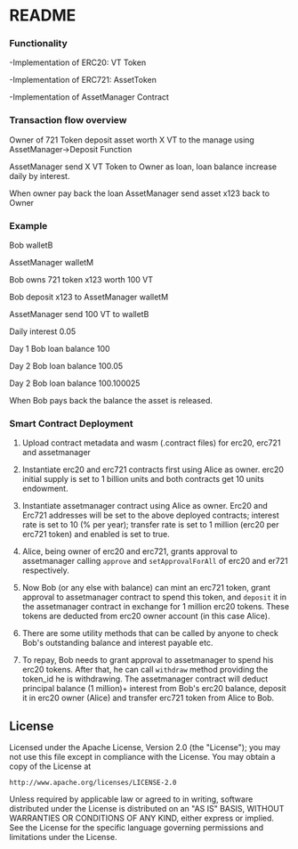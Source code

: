 # README #


###  Functionality ###


-Implementation of ERC20:     VT Token

-Implementation of ERC721:    AssetToken

-Implementation of AssetManager Contract


### Transaction flow overview ###
Owner of 721 Token deposit asset worth X VT to the manage using AssetManager->Deposit Function

AssetManager send X VT Token to Owner as loan, loan balance increase daily by interest. 

When owner pay back the loan AssetManager send asset x123 back to Owner

### Example ###

Bob  walletB

AssetManager walletM

Bob owns 721 token x123 worth 100 VT

Bob deposit x123 to AssetManager walletM

AssetManager send 100 VT to walletB

Daily interest 0.05

Day 1 Bob loan balance 100

Day 2 Bob loan balance 100.05

Day 2 Bob loan balance 100.100025

When Bob pays back the balance the asset is released. 

### Smart Contract Deployment ###


1. Upload contract metadata and wasm (.contract files) for erc20, erc721 and assetmanager

2. Instantiate erc20 and erc721 contracts first using Alice as owner. erc20 initial supply is set to 1 billion units and both contracts get 10 units endowment.

3. Instantiate assetmanager contract using Alice as owner. Erc20 and Erc721 addresses will be set to the above deployed contracts; interest rate is set to 10 (% per year); transfer rate is set to 1 million (erc20 per erc721 token) and enabled is set to true.

4. Alice, being owner of erc20 and erc721, grants approval to assetmanager calling `approve` and `setApprovalForAll` of erc20 and er721 respectively.

5. Now Bob (or any else with balance) can mint an erc721 token, grant approval to assetmanager contract to spend this token, and `deposit` it in the assetmanager contract in exchange for 1 million erc20 tokens. These tokens are deducted from erc20 owner account (in this case Alice). 

6. There are some utility methods that can be called by anyone to check Bob's outstanding balance and interest payable etc.

7. To repay, Bob needs to grant approval to assetmanager to spend his erc20 tokens. After that, he can call `withdraw` method providing the token_id he is withdrawing. The assetmanager contract will deduct principal balance (1 million)+ interest from Bob's erc20 balance, deposit it in erc20 owner (Alice) and transfer erc721 token from Alice to Bob.

## License

Licensed under the Apache License, Version 2.0 (the "License");
you may not use this file except in compliance with the License.
You may obtain a copy of the License at

    http://www.apache.org/licenses/LICENSE-2.0

Unless required by applicable law or agreed to in writing, software
distributed under the License is distributed on an "AS IS" BASIS,
WITHOUT WARRANTIES OR CONDITIONS OF ANY KIND, either express or implied.
See the License for the specific language governing permissions and
limitations under the License.
